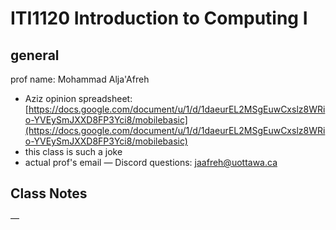 # ITI1120 Introduction to Computing I

## general

prof name: Mohammad Alja'Afreh

- Aziz opinion spreadsheet: [https://docs.google.com/document/u/1/d/1daeurEL2MSgEuwCxslz8WRio-YVEySmJXXD8FP3Yci8/mobilebasic](https://docs.google.com/document/u/1/d/1daeurEL2MSgEuwCxslz8WRio-YVEySmJXXD8FP3Yci8/mobilebasic)
- this class is such a joke
- actual prof's email — Discord questions: [jaafreh@uottawa.ca](mailto:jaafreh@uottawa.ca)

## Class Notes

—